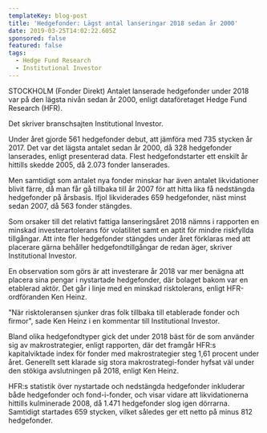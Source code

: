 ```yaml
---
templateKey: blog-post
title: 'Hedgefonder: Lägst antal lanseringar 2018 sedan år 2000'
date: 2019-03-25T14:02:22.605Z
sponsored: false
featured: false
tags:
  - Hedge Fund Research
  - Institutional Investor
---
```

STOCKHOLM (Fonder Direkt) Antalet lanserade hedgefonder under 2018 var på den lägsta nivån sedan år 2000, enligt dataföretaget Hedge Fund Research (HFR).

Det skriver branschsajten Institutional Investor.

Under året gjorde 561 hedgefonder debut, att jämföra med 735 stycken år 2017. Det var det lägsta antalet sedan år 2000, då 328 hedgefonder lanserades, enligt presenterad data. Flest hedgefondstarter ett enskilt år hittills skedde 2005, då 2.073 fonder lanserades.

Men samtidigt som antalet nya fonder minskar har även antalet likvidationer blivit färre, då man får gå tillbaka till år 2007 för att hitta lika få nedstängda hedgefonder på årsbasis. Ifjol likviderades 659 hedgefonder, näst minst sedan 2007, då 563 fonder stängdes.

Som orsaker till det relativt fattiga lanseringsåret 2018 nämns i rapporten en minskad investerartolerans för volatilitet samt en aptit för mindre riskfyllda tillgångar. Att inte fler hedgefonder stängdes under året förklaras med att placerare gärna behåller hedgefondtillgångar de redan äger, skriver Institutional Investor.

En observation som görs är att investerare år 2018 var mer benägna att placera sina pengar i nystartade hedgefonder, där bolaget bakom var en etablerad aktör. Det går i linje med en minskad risktolerans, enligt HFR-ordföranden Ken Heinz.

"När risktoleransen sjunker dras folk tillbaka till etablerade fonder och firmor", sade Ken Heinz i en kommentar till Institutional Investor.

Bland olika hedgefondtyper gick det under 2018 bäst för de som använder sig av makrostrategier, enligt rapporten, där det framgår HFR:s kapitalviktade index för fonder med makrostrategier steg 1,61 procent under året. Generellt sett klarade sig stora makrostrategi-fonder hyfsat väl under den stökiga avslutningen på 2018, enligt Ken Heinz.

HFR:s statistik över nystartade och nedstängda hedgefonder inkluderar både hedgefonder och fond-i-fonder, och visar vidare att likvidationerna hittills kulminerade 2008, då 1.471 hedgefonder slog igen dörrarna. Samtidigt startades 659 stycken, vilket således ger ett netto på minus 812 hedgefonder.
